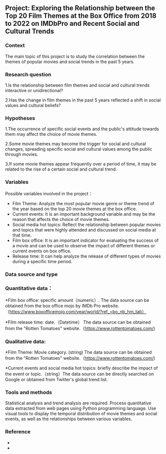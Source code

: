## Project: Exploring the Relationship between the Top 20 Film Themes at the Box Office from 2018 to 2022 on IMDbPro and Recent Social and Cultural Trends
### Context 
The main topic of this project is to study the correlation between the themes of popular movies and social trends in the past 5 years.
### Research question
1.Is the relationship between film themes and social and cultural trends interactive or unidirectional?

2.Has the change in film themes in the past 5 years reflected a shift in social values and cultural beliefs?
### Hypotheses
1.The occurrence of specific social events and the public's attitude towards them may affect the choice of movie themes.

2.Some movie themes may become the trigger for social and cultural changes, spreading specific social and cultural values among the public through movies.

3.If some movie themes appear frequently over a period of time, it may be related to the rise of a certain social and cultural trend.

### Variables 
Possible variables involved in the project： 
* Film Theme: Analyze the most popular movie genre or theme trend of the year based on the top 20 movie themes at the box office. 
* Current events: It is an important background variable and may be the reason that affects the choice of movie themes.
* Social media hot topics: Reflect the relationship between popular movies and topics that were highly attended and discussed on social media at that time. 
* Film box office: It is an important indicator for evaluating the success of a movie and can be used to observe the impact of different themes or current events on box office.
* Release time: It can help analyze the release of different types of movies during a specific time period. 
### Data source and type
### Quantitative data：
*Film box office: specific amount（numeric）. The data source can be obtained from the box office mojo by IMDb Pro website.（https://www.boxofficemojo.com/year/world/?ref_=bo_nb_hm_tab）

*Film release time: date.（Datetime） The data source can be obtained from the "Rotten Tomatoes" website.（https://www.rottentomatoes.com/)
### Qualitative data:
*Film Theme: Movie category. (string)  The data source can be obtained from the "Rotten Tomatoes" website.（https://www.rottentomatoes.com/)

*Current events and social media hot topics: briefly describe the impact of the event or topic.（string）The data source can be directly searched on Google or obtained from Twitter's global trend list.
### Tools and methods 
Statistical analysis and trend analysis are required. Process quantitative data extracted from web pages using Python programming language. Use visual tools to display the temporal distribution of movie themes and social events, as well as the relationships between various variables.
### Reference
* 
* 
